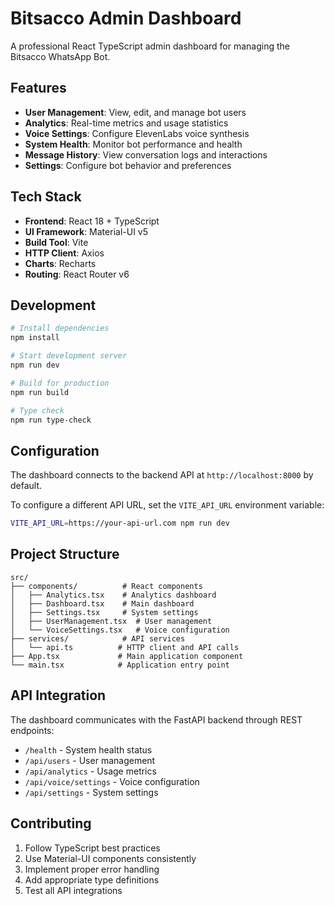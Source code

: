# Bitsacco Admin Dashboard

A professional React TypeScript admin dashboard for managing the Bitsacco WhatsApp Bot.

## Features

- **User Management**: View, edit, and manage bot users
- **Analytics**: Real-time metrics and usage statistics
- **Voice Settings**: Configure ElevenLabs voice synthesis
- **System Health**: Monitor bot performance and health
- **Message History**: View conversation logs and interactions
- **Settings**: Configure bot behavior and preferences

## Tech Stack

- **Frontend**: React 18 + TypeScript
- **UI Framework**: Material-UI v5
- **Build Tool**: Vite
- **HTTP Client**: Axios
- **Charts**: Recharts
- **Routing**: React Router v6

## Development

```bash
# Install dependencies
npm install

# Start development server
npm run dev

# Build for production
npm run build

# Type check
npm run type-check
```

## Configuration

The dashboard connects to the backend API at `http://localhost:8000` by default.

To configure a different API URL, set the `VITE_API_URL` environment variable:

```bash
VITE_API_URL=https://your-api-url.com npm run dev
```

## Project Structure

```text
src/
├── components/          # React components
│   ├── Analytics.tsx    # Analytics dashboard
│   ├── Dashboard.tsx    # Main dashboard
│   ├── Settings.tsx     # System settings
│   ├── UserManagement.tsx  # User management
│   └── VoiceSettings.tsx   # Voice configuration
├── services/            # API services
│   └── api.ts          # HTTP client and API calls
├── App.tsx             # Main application component
└── main.tsx            # Application entry point
```

## API Integration

The dashboard communicates with the FastAPI backend through REST endpoints:

- `/health` - System health status
- `/api/users` - User management
- `/api/analytics` - Usage metrics
- `/api/voice/settings` - Voice configuration
- `/api/settings` - System settings

## Contributing

1. Follow TypeScript best practices
2. Use Material-UI components consistently
3. Implement proper error handling
4. Add appropriate type definitions
5. Test all API integrations
